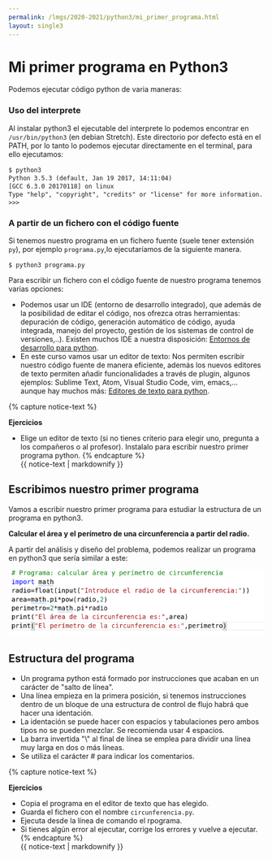 ```yaml
---
permalink: /lmgs/2020-2021/python3/mi_primer_programa.html
layout: single3
---
```


# Mi primer programa en Python3

Podemos ejecutar código python de varia maneras:

### Uso del interprete

Al instalar python3 el ejecutable del interprete lo podemos encontrar en `/usr/bin/python3` (en debian Stretch). Este directorio por defecto está en el PATH, por lo tanto lo podemos ejecutar directamente en el terminal, para ello ejecutamos:

	$ python3
    Python 3.5.3 (default, Jan 19 2017, 14:11:04) 
    [GCC 6.3.0 20170118] on linux
    Type "help", "copyright", "credits" or "license" for more information.
    >>> 

### A partir de un fichero con el código fuente

Si tenemos nuestro programa en un fichero fuente (suele tener extensión `py`), por ejemplo `programa.py`,lo ejecutaríamos de la siguiente manera.
	
	$ python3 programa.py

Para escribir un fichero con el código fuente de nuestro programa tenemos varias opciones:

* Podemos usar un IDE (entorno de desarrollo integrado), que además de la posibilidad  de editar el código, nos ofrezca otras herramientas: depuración de código, generación automático de código, ayuda integrada, manejo del proyecto, gestión de los sistemas de control de versiones,..). Existen muchos IDE a nuestra disposición: [Entornos de desarrollo para python](https://wiki.python.org/moin/IntegratedDevelopmentEnvironments).
* En este curso vamos usar un editor de texto: Nos permiten escribir nuestro código fuente de manera eficiente, además los nuevos editores de texto permiten añadir funcionalidades a través de plugin, algunos ejemplos: Sublime Text, Atom, Visual Studio Code, vim, emacs,... aunque hay muchos más:  [Editores de texto para python](https://wiki.python.org/moin/PythonEditors).

{% capture notice-text %}

**Ejercicios**

* Elige un editor de texto (si no tienes criterio para elegir uno, pregunta a los compañeros o al profesor). Instalalo para escribir nuestro primer programa python.
{% endcapture %}<div class="notice--info">{{ notice-text | markdownify }}</div>

## Escribimos nuestro primer programa

Vamos a escribir nuestro primer programa para estudiar la estructura de un programa en python3.

**Calcular el área y el perímetro de una circunferencia a partir del radio.**

 A partir del análisis y diseño del problema, podemos realizar un programa en python3 que sería similar a este:

![python3](img/primer_programa.png)
    
## Estructura del programa

* Un programa python está formado por instrucciones que acaban en un carácter de "salto de línea".
* Una línea empieza en la primera posición, si tenemos instrucciones dentro de un bloque de una estructura de control de flujo habrá que hacer una identación.
* La identación se puede hacer con espacios y tabulaciones pero ambos tipos no se pueden mezclar. Se recomienda usar 4 espacios.
* La barra invertida "\\" al final de línea se emplea para dividir una línea muy larga en dos o más líneas.
* Se utiliza el carácter # para indicar los comentarios.

{% capture notice-text %}

**Ejercicios**

* Copia el programa en el editor de texto que has elegido.
* Guarda el fichero con el nombre `circunferencia.py`.
* Ejecuta desde la línea de comando el rpograma.
* Si tienes algún error al ejecutar, corrige los errores y vuelve a ejecutar.
{% endcapture %}<div class="notice--info">{{ notice-text | markdownify }}</div>

